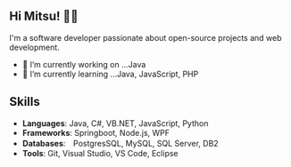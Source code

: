 ## Hi Mitsu! 👋✨

I'm a software developer passionate about open-source projects and web development.

- 🔭 I’m currently working on ...Java
- 🌱 I’m currently learning ...Java, JavaScript, PHP
## Skills

- **Languages**: Java, C#, VB.NET, JavaScript, Python
- **Frameworks**: Springboot, Node.js, WPF
- **Databases**:　PostgresSQL, MySQL, SQL Server, DB2
- **Tools**: Git, Visual Studio, VS Code, Eclipse
